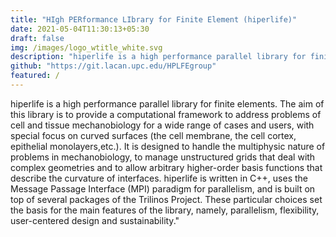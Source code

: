 ```yaml
---
title: "HIgh PERformance LIbrary for Finite Element (hiperlife)"
date: 2021-05-04T11:30:13+05:30
draft: false
img: /images/logo_wtitle_white.svg
description: "hiperlife is a high performance parallel library for finite elements."
github: "https://git.lacan.upc.edu/HPLFEgroup"
featured: /
---
```


hiperlife is a high performance parallel library for finite elements. The aim of this library is to provide a computational framework to address problems of cell and tissue mechanobiology for a wide range of cases and users, with special focus on curved surfaces (the cell membrane, the cell cortex, epithelial monolayers,etc.). It is designed to handle the multiphysic nature of problems in mechanobiology, to manage unstructured grids that deal with complex geometries and to allow arbitrary higher-order basis functions that describe the curvature of interfaces. hiperlife is written in C++, uses the Message Passage Interface (MPI) paradigm for parallelism, and is built on top of several packages of the Trilinos Project. These particular choices set the basis for the main features of the library, namely, parallelism, flexibility, user-centered design and sustainability."